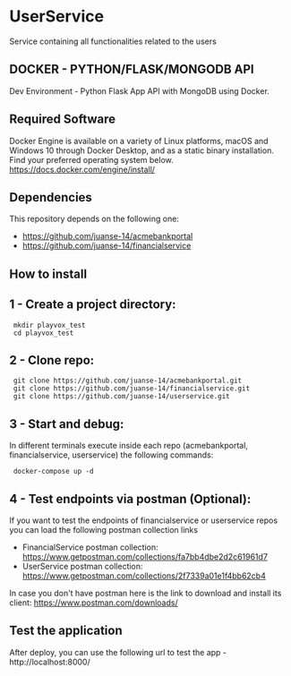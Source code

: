 # UserService
Service containing all functionalities related to the users

## DOCKER - PYTHON/FLASK/MONGODB API
Dev Environment - Python Flask App API with MongoDB using Docker.


## Required Software
Docker Engine is available on a variety of Linux platforms, macOS and Windows 10 through Docker Desktop, and as a static binary installation. Find your preferred operating system below.
https://docs.docker.com/engine/install/

## Dependencies
This repository depends on the following one:
- https://github.com/juanse-14/acmebankportal
- https://github.com/juanse-14/financialservice


## How to install
   
   ## 1 - Create a project directory:
     mkdir playvox_test
     cd playvox_test

   ## 2 - Clone repo:
     git clone https://github.com/juanse-14/acmebankportal.git
     git clone https://github.com/juanse-14/financialservice.git
     git clone https://github.com/juanse-14/userservice.git

   ## 3 - Start and debug:
   In different terminals execute inside each repo (acmebankportal, financialservice, userservice) the following commands:

     docker-compose up -d

   ## 4 - Test endpoints via postman (Optional):
   If you want to test the endpoints of financialservice or userservice repos you can load the following postman collection links
   
   - FinancialService postman collection: https://www.getpostman.com/collections/fa7bb4dbe2d2c61961d7
   - UserService postman collection: https://www.getpostman.com/collections/2f7339a01e1f4bb62cb4

   In case you don't have postman here is the link to download and install its client: https://www.postman.com/downloads/ 

## Test the application
After deploy, you can use the following url to test the app - http://localhost:8000/
